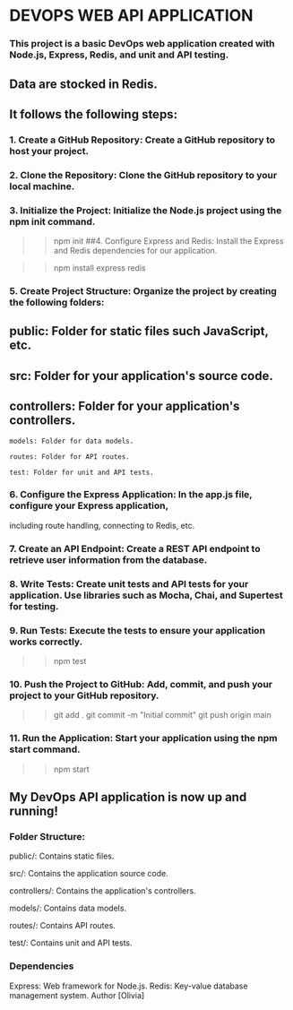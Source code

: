 # DEVOPS WEB API APPLICATION 

### This project is a basic DevOps web application created with Node.js, Express, Redis, and unit and API testing. 
## Data are stocked in Redis.
## It follows the following steps:

### 1. Create a GitHub Repository: Create a GitHub repository to host your project.

### 2. Clone the Repository: Clone the GitHub repository to your local machine.

### 3. Initialize the Project: Initialize the Node.js project using the npm init command.

>>npm init
##4. Configure Express and Redis: Install the Express and Redis dependencies for our application.

>>npm install express redis
### 5. Create Project Structure: Organize the project by creating the following folders:

   ## public: Folder for static files such JavaScript, etc.
    
   ## src: Folder for your application's source code.
    
  ## controllers: Folder for your application's controllers.
    
    models: Folder for data models.
    
    routes: Folder for API routes.
    
    test: Folder for unit and API tests.
    
### 6. Configure the Express Application: In the app.js file, configure your Express application,
   including route handling, connecting to Redis, etc.

### 7. Create an API Endpoint: Create a REST API endpoint to retrieve user information from the database.

### 8. Write Tests: Create unit tests and API tests for your application. Use libraries such as Mocha, Chai, and Supertest for testing.

### 9. Run Tests: Execute the tests to ensure your application works correctly.

>> npm test

### 10. Push the Project to GitHub: Add, commit, and push your project to your GitHub repository.

>>git add .
>>git commit -m "Initial commit"
>>git push origin main

### 11. Run the Application: Start your application using the npm start command.

>> npm start
## My DevOps API application is now up and running!

### Folder Structure:

public/: Contains static files.

src/: Contains the application source code.

controllers/: Contains the application's controllers.

models/: Contains data models.

routes/: Contains API routes.

test/: Contains unit and API tests.

### Dependencies
Express: Web framework for Node.js.
Redis: Key-value database management system.
Author
[Olivia]
